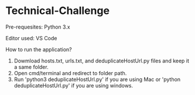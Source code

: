 # Technical-Challenge

Pre-requesites: 
 Python 3.x
 
Editor used: VS Code 

How to run the application?

1. Dowmload hosts.txt, urls.txt, and deduplicateHostUrl.py files and keep it a same folder.
2. Open cmd/terminal and redirect to folder path.
3. Run 'python3 deduplicateHostUrl.py' if you are using Mac or 'python deduplicateHostUrl.py' if you are using windows.


